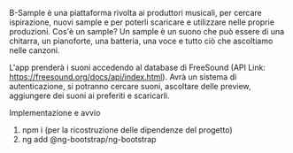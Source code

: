 B-Sample
è una piattaforma rivolta ai produttori musicali, per cercare ispirazione, nuovi sample e per poterli scaricare e utilizzare nelle proprie produzioni. Cos'è un sample? Un sample è un suono che può essere di una chitarra, un pianoforte, una batteria, una voce e tutto ciò che ascoltiamo nelle canzoni.

L'app prenderà i suoni accedendo al database di FreeSound (API Link: https://freesound.org/docs/api/index.html).
Avrà un sistema di autenticazione, si potranno cercare suoni, ascoltare delle preview, aggiungere dei suoni ai preferiti e scaricarli.

Implementazione e avvio 

1) npm i (per la ricostruzione delle dipendenze del progetto)
2) ng add @ng-bootstrap/ng-bootstrap
